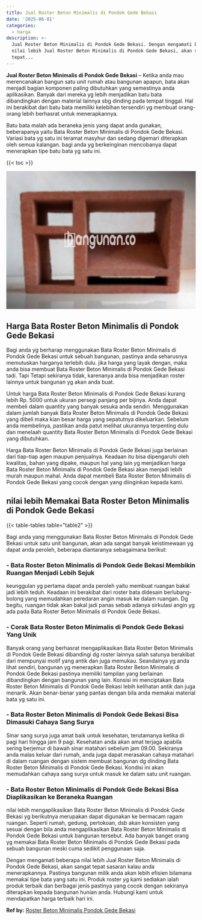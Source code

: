 ```yaml
---
title: Jual Roster Beton Minimalis di Pondok Gede Bekasi
date: '2025-06-01'
categories:
  - harga
description: >-
  Jual Roster Beton Minimalis di Pondok Gede Bekasi. Dengan mengamati beberapa
  nilai lebih Jual Roster Beton Minimalis di Pondok Gede Bekasi, akan sangat
  tepat...
---
```


**Jual Roster Beton Minimalis di Pondok Gede Bekasi** – Ketika anda mau merencanakan bangun satu unit rumah atau bangunan apapun, bata akan menjadi bagian komponen paling dibutuhkan yang semestinya anda aplikasikan. Banyak dari mereka yg lebih menjadikan batu bata dibandingkan dengan material lainnya sbg dinding pada tempat tinggal. Hal ini berakibat dari batu bata memiliki kelebihan tersendiri yg membuat orang-orang lebih berhasrat untuk menerapkannya.

Batu bata malah ada beraneka jenis yang dapat anda gunakan, beberapanya yaitu Bata Roster Beton Minimalis di Pondok Gede Bekasi. Variasi bata yg satu ini teramat masyhur dan sedang digemari diterapkan oleh semua kalangan. bagi anda yg berkeinginan mencobanya dapat menerapkan tipe batu bata yg satu ini.

{{< toc >}}

![Jual Roster Beton Minimalis di Pondok Gede Bekasi](/images/bata-roster-minimalis-36.png)

## Harga Bata Roster Beton Minimalis di Pondok Gede Bekasi

Bagi anda yg berharap menggunakan Bata Roster Beton Minimalis di Pondok Gede Bekasi untuk sebuah bangunan, pastinya anda seharusnya memutuskan harganya terlebih dulu. jika harga yang layak dengan, maka anda bisa membuat Bata Roster Beton Minimalis di Pondok Gede Bekasi tadi. Tapi Tetapi sekiranya tidak, karenanya anda bisa menjadikan roster lainnya untuk bangunan yg akan anda buat.

Untuk harga Bata Roster Beton Minimalis di Pondok Gede Bekasi kurang lebih Rp. 5000 untuk ukuran persegi panjang per bijinya. Anda dapat membeli dalam quantity yang banyak sesuka anda sendiri. Menggunakan dalam jumlah banyak Bata Roster Beton Minimalis di Pondok Gede Bekasi yang dibeli maka kian besar harga yang sepatutnya dikeluarkan. Sebelum anda membelinya, pastikan anda patut melihat ukurannya terpenting dulu dan menelaah quantity Bata Roster Beton Minimalis di Pondok Gede Bekasi yang dibutuhkan.

Harga Bata Roster Beton Minimalis di Pondok Gede Bekasi juga berlainan dari tiap-tiap agen maupun penjualnya. Keadaan itu bisa dipengaruhi oleh kwalitas, bahan yang dipake, maupun hal yang lain yg menjadikan harga Bata Roster Beton Minimalis di Pondok Gede Bekasi akan menjadi lebih murah maupun mahal. Anda dapat membeli Bata Roster Beton Minimalis di Pondok Gede Bekasi yang cocok dengan yang diinginkan kepada kami.

## nilai lebih Memakai Bata Roster Beton Minimalis di Pondok Gede Bekasi

{{< table-tables table="table2" >}}

Bagi anda yang menggunakan Bata Roster Beton Minimalis di Pondok Gede Bekasi untuk satu unit bangunan, akan ada sangat banyak keistimewaan yg dapat anda peroleh, beberapa diantaranya sebagaimana berikut:

### \- Bata Roster Beton Minimalis di Pondok Gede Bekasi Membikin Ruangan Menjadi Lebih Sejuk

keunggulan yg pertama dapat anda peroleh yaitu membuat ruangan bakal jadi lebih teduh. Keadaan ini berakibat dari roster bata didesain berlubang-bolong yang memudahkan peredaran angin masuk ke dalam ruangan. Dg begitu, ruangan tidak akan bakal jadi panas sebab adanya sirkulasi angin yg ada pada Bata Roster Beton Minimalis di Pondok Gede Bekasi.

### \- Corak Bata Roster Beton Minimalis di Pondok Gede Bekasi Yang Unik

Banyak orang yang berhasrat mengaplikasikan Bata Roster Beton Minimalis di Pondok Gede Bekasi dibandingi dg roster lainnya salah satunya berakibat dari mempunyai motif yang antik dan juga memukau. Seandainya yg anda lihat sendiri, bangunan yg menerapkan Bata Roster Beton Minimalis di Pondok Gede Bekasi pastinya memiliki tampilan yang berlainan dibandingkan dengan bangunan yang lain. Konsisi ini menciptakan Bata Roster Beton Minimalis di Pondok Gede Bekasi lebih kelihatan antik dan juga menarik. Akan benar-benar yang pantas dengan bila anda memakai material bata yg satu ini.

### \- Bata Roster Beton Minimalis di Pondok Gede Bekasi Bisa Dimasuki Cahaya Sang Surya

Sinar sang surya juga amat baik untuk kesehatan, terutamanya ketika di pagi hari hingga jam 9 pagi. Kesehatan anda akan amat terjaga apabila sering berjemur di bawah sinar matahari sebelum jam 09.00. Sekiranya anda malas keluar dari rumah, anda juga dapat merasakan cahaya matahari di dalam ruangan dengan sistem membuat bangunan dg dinding Bata Roster Beton Minimalis di Pondok Gede Bekasi. Kondisi ini akan memudahkan cahaya sang surya untuk masuk ke dalam satu unit ruangan.

### \- Bata Roster Beton Minimalis di Pondok Gede Bekasi Bisa Diaplikasikan ke Beraneka Ruangan

nilai lebih mengaplikasikan Bata Roster Beton Minimalis di Pondok Gede Bekasi yg berikutnya merupakan dapat digunakan ke bermacam ragam ruangan. Seperti rumah, gedung, pertokoan, dsb akan konsisten yang sesuai dengan bila anda mengaplikasikan Bata Roster Beton Minimalis di Pondok Gede Bekasi untuk bangunan tersebut. Ada banyak banget orang yg memakai Bata Roster Beton Minimalis di Pondok Gede Bekasi pada sebuah bangunan meski cuma sedikit penggunaan saja.

Dengan mengamati beberapa nilai lebih Jual Roster Beton Minimalis di Pondok Gede Bekasi, akan sangat tepat sasaran kalau anda menerapkannya. Pastinya bangunan milik anda akan lebih efisien bilamana memakai tipe bata yang satu ini. Produk roster yg kami sediakan ialah produk terbaik dan berbagai jenis pastinya yang cocok dengan sekiranya diterapkan kepada bangunan hunian anda. Hubungi kami untuk mendapatkan harga terbaik hari ini.

**Ref by:** [Roster Beton Minimalis Pondok Gede Bekasi](https://id.wikipedia.org/wiki/Roster)
